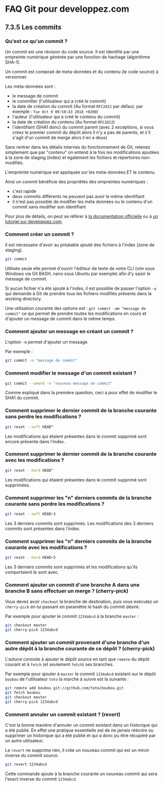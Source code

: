 # FAQ Git pour developpez.com

## 7.3.5 Les commits

### Qu'est ce qu'un commit ?

Un commit est une révision du code source. Il est identifié par une empreinte numérique générée par une fonction de hachage (algorithme SHA-1).

Un commit est composé de meta-données et du contenu (le code source) à versionner.

Les meta-données sont :

- le message de commit
- le committer (l'utilisateur qui a créé le commit)
- la date de création du commit (Au format `RFC2822` par défaut, par exemple : `Tue Oct 9 00:58:43 2018 +0200`)
- l'auteur (l'utilisateur qui a créé le contenu du commit)
- la date de création du contenu (Au format `RFC2822`)
- l'identifiant (SHA1 donc) du commit parent (avec 2 exceptions, si vous créez le premier commit du dépôt alors il n'y a pas de parents, et s'il s'agit d'un commit de merge alors il en a deux)

Sans rentrer dans les détails internes du fonctionnement de Git, retenez simplement que par "contenu" on entend à la fois les modifications
ajoutées à la zone de staging (index) et également les fichiers et répertoires non-modifiés.

L'empreinte numérique est appliquée sur les meta-données ET le contenu.

Ainsi un commit bénéficie des propriétés des empreintes numériques :

- c'est rapide
- deux commits différents ne peuvent pas avoir le même identifiant
- il n'est pas possible de modifier les méta données ou le contenu d'un commit sans modifier son identifiant

Pour plus de détails, on peut se référer à [la documentation officielle](https://git-scm.com/book/fr/v2/Les-tripes-de-Git-Plomberie-et-porcelaine) ou à [un tutoriel sur developpez.com](https://alm.developpez.com/tutoriel/fonctionnement-interne-de-git/).

### Comment créer un commit ?

Il est nécessaire d'avoir au préalable ajouté des fichiers à l'index (zone de staging).

```bash
git commit
```

Utilisée seule elle permet d'ouvrir l'éditeur de texte de votre CLI (vim sous Windows via Git BASH, nano sous Ubuntu par exemple) afin d'y saisir le message de commit.

Si aucun fichier n'a été ajouté à l'index, il est possible de passer l'option `-a` qui demande à Git de prendre tous les fichiers modifiés présents dans la working directory.

Une utilisation courante des options est : `git commit -am "message de commit"` ce qui permet de prendre toutes les modifications en cours et d'ajouter un message de commit dans le même temps.

### Comment ajouter un message en créant un commit ?

L'option `-m` permet d'ajouter un message.

Par exemple :

```bash
git commit -m "message de commit"
```

### Comment modifier le message d'un commit existant ?

```bash
git commit --amend -m "nouveau message de commit"
```

Comme expliqué dans la première question, ceci a pour effet de modifier le SHA1 du commit.

### Comment supprimer le dernier commit de la branche courante sans perdre les modifications ?

```bash
git reset --soft HEAD^
```

Les modifications qui étaient présentes dans le commit supprimé sont encore présente dans l'index.

### Comment supprimer le dernier commit de la branche courante avec les modifications ?

```bash
git reset --hard HEAD^
```

Les modifications qui étaient présentes dans le commit supprimé sont supprimées.

### Comment supprimer les "n" derniers commits de la branche courante sans perdre les modifications ?

```bash
git reset --soft HEAD~3
```

Les 3 derniers commits sont supprimés. Les modifications des 3 derniers commits sont présentes dans l'index.

### Comment supprimer les "n" derniers commits de la branche courante avec les modifications ?

```bash
git reset --hard HEAD~3
```

Les 3 derniers commits sont supprimés et les modifications qu'ils comportaient le sont avec.

### Comment ajouter un commit d'une branche A dans une branche B sans effectuer un merge ? (cherry-pick)

Vous devez avoir `checkout` la branche de destination, puis vous exécutez un `cherry-pick` en lui passant en paramètre le hash du commit désiré.

Par exemple pour ajouter le commit `1234abcd` à la branche `master` :

```bash
git checkout master
git cherry-pick 1234abcd
```

### Comment ajouter un commit provenant d'une branche d'un autre dépôt à la branche courante de ce dépôt ? (cherry-pick)

L'astuce consiste à ajouter le dépôt source en tant que `remote` du dépôt courant et à `fetch` (et seulement `fetch`) ses branches.

Par exemple pour ajouter à `master` le commit `1234abcd` existant sur le dépôt `boubou` de l'utilisateur `toto` la marche à suivre est la suivante :

```bash
git remote add boubou git://github.com/toto/boubou.git
git fetch boubou
git checkout master
git cherry-pick 1234abcd
```

### Comment annuler un commit existant ? (revert)

C'est la bonne manière d'annuler un commit existant dans un historique qui a été publié.
En effet une pratique essentielle est de ne jamais réécrire ou supprimer un historique qui a été publié et qui a donc pu être récupéré par un autre utilisateur.

Le `revert` ne supprime rien, il crée un nouveau commit qui est un miroir inverse du commit source.

```bash
git revert 1234abcd
```

Cette commande ajoute à la branche courante un nouveau commit qui sera l'exact inverse du commit `1234abcd`.
